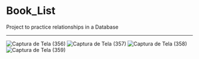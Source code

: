 # Book_List
Project to practice relationships in a Database
<hr>

![Captura de Tela (356)](https://user-images.githubusercontent.com/77081114/164739699-bbe18ef9-fdec-4f7b-8df7-76404b74a405.png)
![Captura de Tela (357)](https://user-images.githubusercontent.com/77081114/164739702-e0512426-5a5d-4fb6-a4cf-40a85e0854e7.png)
![Captura de Tela (358)](https://user-images.githubusercontent.com/77081114/164739705-c415cf45-382e-4883-9702-84d0cef0ff33.png)
![Captura de Tela (359)](https://user-images.githubusercontent.com/77081114/164739711-644adaff-0d66-4c4d-beac-a0d93ef603d9.png)
